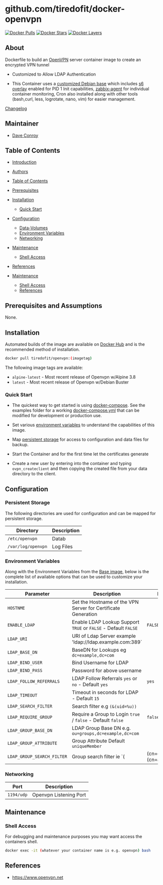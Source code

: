 # github.com/tiredofit/docker-openvpn

[![Docker Pulls](https://img.shields.io/docker/pulls/tiredofit/openvpn.svg)](https://hub.docker.com/r/tiredofit/openvpn)
[![Docker Stars](https://img.shields.io/docker/stars/tiredofit/openvpn.svg)](https://hub.docker.com/r/tiredofit/openvpn)
[![Docker Layers](https://images.microbadger.com/badges/image/tiredofit/openvpn.svg)](https://microbadger.com/images/tiredofit/openvpn)

## About

Dockerfile to build an [OpenVPN](https://www.openvpn.net) server container image to create an encrypted VPN tunnel

* Customized to Allow LDAP Authentication

* This Container uses a [customized Debian base](https://hub.docker.com/r/tiredofit/debian) which includes [s6 overlay](https://github.com/just-containers/s6-overlay) enabled for PID 1 Init capabilities, [zabbix-agent](https://zabbix.org) for individual container monitoring, Cron also installed along with other tools (bash,curl, less, logrotate, nano, vim) for easier management.


[Changelog](CHANGELOG.md)

## Maintainer

- [Dave Conroy](https://github.com/tiredofit/)

## Table of Contents

- [Introduction](#introduction)
- [Authors](#authors)
- [Table of Contents](#table-of-contents)
- [Prerequisites](#prerequisites)
- [Installation](#installation)
  - [Quick Start](#quick-start)
- [Configuration](#configuration)
  - [Data-Volumes](#data-volumes)
  - [Environment Variables](#environment-variables)
  - [Networking](#networking)
- [Maintenance](#maintenance)
  - [Shell Access](#shell-access)
- [References](#references)

- [Maintenance](#maintenance)
    - [Shell Access](#shell-access)
   - [References](#references)

## Prerequisites and Assumptions

None.

## Installation

Automated builds of the image are available on [Docker Hub](https://hub.docker.com/tiredofit/openvpn) and is the recommended method of installation.


```bash
docker pull tiredofit/openvpn:(imagetag)
```

The following image tags are available:
* `alpine-latest` - Most recent release of Openvpn w/Alpine 3.8
* `latest` - Most recent release of Openvpn w/Debian Buster

### Quick Start

* The quickest way to get started is using [docker-compose](https://docs.docker.com/compose/). See the examples folder for a working [docker-compose.yml](examples/docker-compose.yml) that can be modified for development or production use.

* Set various [environment variables](#environment-variables) to understand the capabilities of this image.
* Map [persistent storage](#data-volumes) for access to configuration and data files for backup.

* Start the Container and for the first time let the certificates generate
* Create a new user by entering into the container and typing `ovpn_createclient` and then copying the created file from your data directory to the client.

## Configuration

### Persistent Storage

The following directories are used for configuration and can be mapped for persistent storage.

| Directory          | Description |
| ------------------ | ----------- |
| `/etc/openvpn`     | Datab       |
| `/var/log/openvpn` | Log Files   |

### Environment Variables

Along with the Environment Variables from the [Base image](https://hub.docker.com/r/tiredofit/debian), below is the complete list of
available options that can be used to customize your installation.

| Parameter                  | Description                                                    | Default         |
| -------------------------- | -------------------------------------------------------------- | --------------- |
| `HOSTNME`                  | Set the Hostname of the VPN Server for Certificate Generation  |                 |
| `ENABLE_LDAP`              | Enable LDAP Lookup Support `TRUE` or `FALSE` - Default `FALSE` | `FALSE`         |
| `LDAP_URI`                 | URI of Ldap Server example 'ldap://ldap.example.com:389`       |                 |
| `LDAP_BASE_DN`             | BaseDN for Lookups eg `dc=example,dc=com`                      |                 |
| `LDAP_BIND_USER`           | Bind Username for LDAP                                         |                 |
| `LDAP_BIND_PASS`           | Password for above username                                    |                 |
| `LDAP_FOLLOW_REFERRALS`    | LDAP Follow Referrals `yes` or `no` - Default `yes`            | `yes`           |
| `LDAP_TIMEOUT`             | Timeout in seconds for LDAP - Default `15`                     |                 |
| `LDAP_SEARCH_FILTER`       | Search filter e.g `(&(uid=%u))`                                |                 |
| `LDAP_REQUIRE_GROUP`       | Require a Group to Login `true` / `false` - Default `false`    | `false`         |
| `LDAP_GROUP_BASE_DN`       | LDAP Group Base DN e.g. `ou=groups,dc=example,dc=com`          |                 |
| `LDAP_GROUP_ATTRIBUTE`     | Group Attribute Default `uniqueMember`                         |                 |
| `LDAP_GROUP_SEARCH_FILTER` | Group search filter ie `(|(cn=developers)(cn=artists))`        |                 |

### Networking

| Port       | Description            |
| ---------- | ---------------------- |
| `1194/udp` | Openvpn Listening Port |

## Maintenance

### Shell Access

For debugging and maintenance purposes you may want access the containers shell.

```bash
docker exec -it (whatever your container name is e.g. openvpn) bash
```

## References

* https://www.openvpn.net
